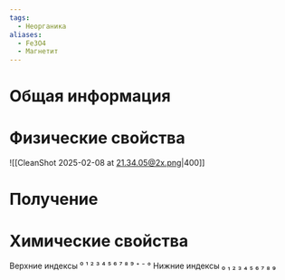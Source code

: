 ```yaml
---
tags:
  - Неорганика
aliases:
  - Fe3O4
  - Магнетит
---
```

# Общая информация
# Физические свойства
![[CleanShot 2025-02-08 at 21.34.05@2x.png|400]]
# Получение
# Химические свойства

Верхние индексы ⁰ ¹ ² ³ ⁴ ⁵ ⁶ ⁷ ⁸ ⁹ ⁺ ⁻ °
Нижние индексы ₀ ₁ ₂ ₃ ₄ ₅ ₆ ₇ ₈ ₉ 